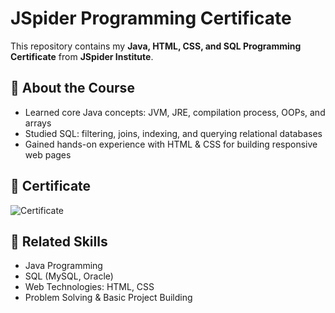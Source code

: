 # JSpider Programming Certificate

This repository contains my **Java, HTML, CSS, and SQL Programming Certificate** from **JSpider Institute**.

## 📝 About the Course

- Learned core Java concepts: JVM, JRE, compilation process, OOPs, and arrays  
- Studied SQL: filtering, joins, indexing, and querying relational databases  
- Gained hands-on experience with HTML & CSS for building responsive web pages  

## 📜 Certificate

![Certificate](images/jspider-certificate.png) <!-- Replace with your actual image file path -->

## 🔗 Related Skills

- Java Programming  
- SQL (MySQL, Oracle)  
- Web Technologies: HTML, CSS  
- Problem Solving & Basic Project Building  


